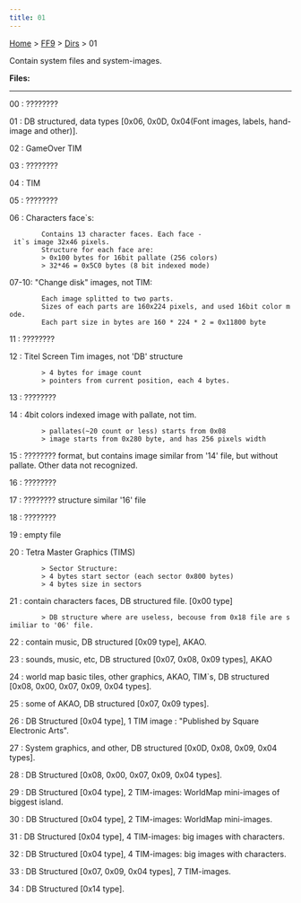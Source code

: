 ```yaml
---
title: 01
---
```


[Home](../../Main_Page.md) > [FF9](../../FF9.md) > [Dirs](../Dirs.md) > 01

Contain system files and system-images.

**Files:**

------------------------------------------------------------------------

00 : ????????

01 : DB structured, data types \[0x06, 0x0D, 0x04(Font images, labels, hand-image and other)\].

02 : GameOver TIM

03 : ????????

04 : TIM

05 : ????????

06 : Characters face\`s:

``         Contains 13 character faces. Each face - it`s image 32x46 pixels. ``  
`        Structure for each face are:`  
`        > 0x100 bytes for 16bit pallate (256 colors)`  
`        > 32*46 = 0x5C0 bytes (8 bit indexed mode)`

07-10: "Change disk" images, not TIM:

`        Each image splitted to two parts. `  
`        Sizes of each parts are 160x224 pixels, and used 16bit color mode.`  
`        Each part size in bytes are 160 * 224 * 2 = 0x11800 byte`

11 : ????????

12 : Titel Screen Tim images, not 'DB' structure

`        > 4 bytes for image count`  
`        > pointers from current position, each 4 bytes.`

13 : ????????

14 : 4bit colors indexed image with pallate, not tim.

`        > pallates(~20 count or less) starts from 0x08`  
`        > image starts from 0x280 byte, and has 256 pixels width`

15 : ???????? format, but contains image similar from '14' file, but without pallate. Other data not recognized.

16 : ????????

17 : ???????? structure similar '16' file

18 : ????????

19 : empty file

20 : Tetra Master Graphics (TIMS)

`        > Sector Structure:`  
`        > 4 bytes start sector (each sector 0x800 bytes)`  
`        > 4 bytes size in sectors`

21 : contain characters faces, DB structured file. \[0x00 type\]

`        > DB structure where are useless, becouse from 0x18 file are similiar to '06' file.`

22 : contain music, DB structured \[0x09 type\], AKAO.

23 : sounds, music, etc, DB structured \[0x07, 0x08, 0x09 types\], AKAO

24 : world map basic tiles, other graphics, AKAO, TIM\`s, DB structured \[0x08, 0x00, 0x07, 0x09, 0x04 types\].

25 : some of AKAO, DB structured \[0x07, 0x09 types\].

26 : DB Structured \[0x04 type\], 1 TIM image : "Published by Square Electronic Arts".

27 : System graphics, and other, DB structured \[0x0D, 0x08, 0x09, 0x04 types\].

28 : DB Structured \[0x08, 0x00, 0x07, 0x09, 0x04 types\].

29 : DB Structured \[0x04 type\], 2 TIM-images: WorldMap mini-images of biggest island.

30 : DB Structured \[0x04 type\], 2 TIM-images: WorldMap mini-images.

31 : DB Structured \[0x04 type\], 4 TIM-images: big images with characters.

32 : DB Structured \[0x04 type\], 4 TIM-images: big images with characters.

33 : DB Structured \[0x07, 0x09, 0x04 types\], 7 TIM-images.

34 : DB Structured \[0x14 type\].

